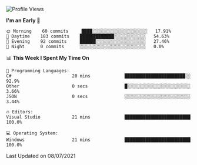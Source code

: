 <!--START_SECTION:waka-->
![Profile Views](http://img.shields.io/badge/Profile%20Views-0-blue)

**I'm an Early 🐤** 

```text
🌞 Morning    60 commits     ████░░░░░░░░░░░░░░░░░░░░░   17.91% 
🌆 Daytime    183 commits    █████████████░░░░░░░░░░░░   54.63% 
🌃 Evening    92 commits     ██████░░░░░░░░░░░░░░░░░░░   27.46% 
🌙 Night      0 commits      ░░░░░░░░░░░░░░░░░░░░░░░░░   0.0%

```


📊 **This Week I Spent My Time On** 

```text
💬 Programming Languages: 
C#                       20 mins             ███████████████████████░░   92.9% 
Other                    0 secs              █░░░░░░░░░░░░░░░░░░░░░░░░   3.66% 
JSON                     0 secs              ░░░░░░░░░░░░░░░░░░░░░░░░░   3.44%

🔥 Editors: 
Visual Studio            21 mins             █████████████████████████   100.0%

💻 Operating System: 
Windows                  21 mins             █████████████████████████   100.0%

```


 Last Updated on 08/07/2021
<!--END_SECTION:waka-->
